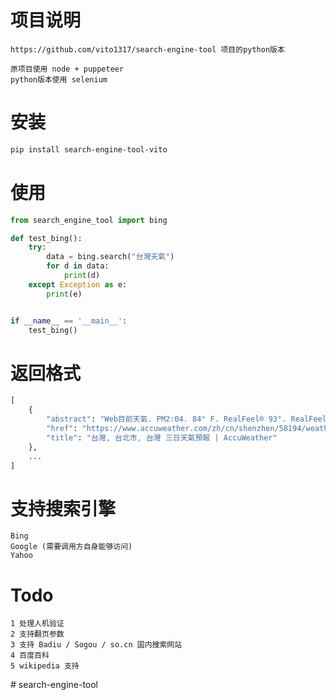# 项目说明
```
https://github.com/vito1317/search-engine-tool 项目的python版本

原项目使用 node + puppeteer 
python版本使用 selenium
```

# 安装
```bash
pip install search-engine-tool-vito
```

# 使用
```python
from search_engine_tool import bing

def test_bing():
    try:
        data = bing.search("台灣天氣")
        for d in data:
            print(d)
    except Exception as e:
        print(e)


if __name__ == '__main__':
    test_bing()
```
# 返回格式 
```python
[
    {
        "abstract": "Web目前天氣. PM2:04. 84° F. RealFeel® 93°. RealFeel Shade™ 89°. 空氣品質 不佳. 風 西南偏西 6英里/小时. 風速 6英里/小时. 陰 更多詳情.",
        "href": "https://www.accuweather.com/zh/cn/shenzhen/58194/weather-forecast/58194",
        "title": "台灣, 台北市, 台灣 三日天氣預報 | AccuWeather"
    },
    ...
]
```

# 支持搜索引擎
```
Bing
Google (需要调用方自身能够访问)
Yahoo
```

# Todo 
```
1 处理人机验证
2 支持翻页参数
3 支持 Badiu / Sogou / so.cn 国内搜索网站
4 百度百科
5 wikipedia 支持
```

#   s e a r c h - e n g i n e - t o o l 
 
 